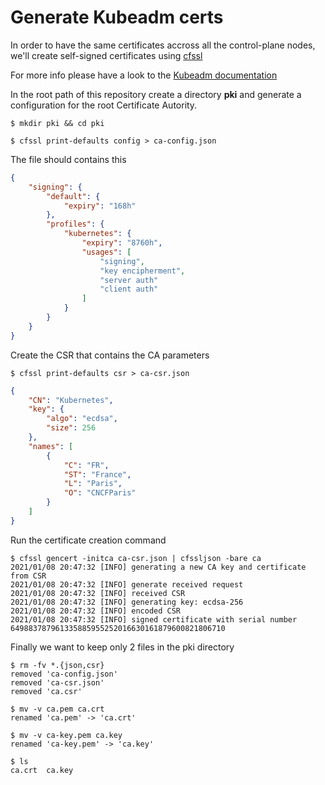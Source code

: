 # Generate Kubeadm certs

In order to have the same certificates accross all the control-plane nodes, we'll create self-signed certificates using [cfssl](https://cfssl.org/)

For more info please have a look to the [Kubeadm documentation](https://kubernetes.io/docs/tasks/administer-cluster/kubeadm/kubeadm-certs/)

In the root path of this repository create a directory **pki** and generate a configuration for the root Certificate Autority.

```console
$ mkdir pki && cd pki

$ cfssl print-defaults config > ca-config.json
```

The file should contains this

```json
{
    "signing": {
        "default": {
            "expiry": "168h"
        },
        "profiles": {
            "kubernetes": {
                "expiry": "8760h",
                "usages": [
                    "signing",
                    "key encipherment",
                    "server auth"
                    "client auth"
                ]
            }
        }
    }
}
```

Create the CSR that contains the CA parameters

```console
$ cfssl print-defaults csr > ca-csr.json
```

```json
{
    "CN": "Kubernetes",
    "key": {
        "algo": "ecdsa",
        "size": 256
    },
    "names": [
        {
            "C": "FR",
            "ST": "France",
            "L": "Paris",
            "O": "CNCFParis"
        }
    ]
}

```

Run the certificate creation command

```console
$ cfssl gencert -initca ca-csr.json | cfssljson -bare ca
2021/01/08 20:47:32 [INFO] generating a new CA key and certificate from CSR
2021/01/08 20:47:32 [INFO] generate received request
2021/01/08 20:47:32 [INFO] received CSR
2021/01/08 20:47:32 [INFO] generating key: ecdsa-256
2021/01/08 20:47:32 [INFO] encoded CSR
2021/01/08 20:47:32 [INFO] signed certificate with serial number 649883787961335885955252016630161879600821806710
```

Finally we want to keep only 2 files in the pki directory

```console
$ rm -fv *.{json,csr}
removed 'ca-config.json'
removed 'ca-csr.json'
removed 'ca.csr'

$ mv -v ca.pem ca.crt
renamed 'ca.pem' -> 'ca.crt'

$ mv -v ca-key.pem ca.key
renamed 'ca-key.pem' -> 'ca.key'

$ ls
ca.crt  ca.key
```
